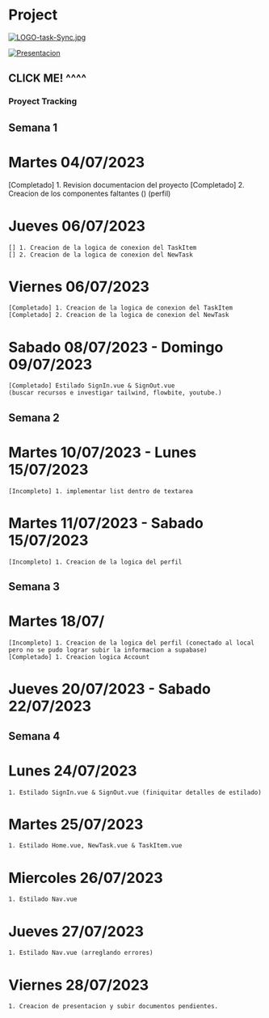 
# Project
[![LOGO-task-Sync.jpg](https://i.postimg.cc/MGbSrzfh/LOGO-task-Sync.jpg)](https://postimg.cc/kV4z23cc)


[![Presentacion](https://i.postimg.cc/PJkBQYNY/Artboard-1-100.jpg)](https://postimg.cc/ygvQVJm8)
## CLICK ME! ^^^^ 


### Proyect Tracking
## Semana 1
# Martes 04/07/2023
[Completado] 1. Revision documentacion del proyecto
[Completado] 2. Creacion de los componentes faltantes () (perfil)
# Jueves 06/07/2023
    [] 1. Creacion de la logica de conexion del TaskItem
    [] 2. Creacion de la logica de conexion del NewTask

# Viernes 06/07/2023
    [Completado] 1. Creacion de la logica de conexion del TaskItem
    [Completado] 2. Creacion de la logica de conexion del NewTask

# Sabado 08/07/2023 - Domingo 09/07/2023
    [Completado] Estilado SignIn.vue & SignOut.vue
    (buscar recursos e investigar tailwind, flowbite, youtube.)
## Semana 2
# Martes 10/07/2023 - Lunes 15/07/2023
    [Incompleto] 1. implementar list dentro de textarea
# Martes 11/07/2023 - Sabado 15/07/2023
    [Incompleto] 1. Creacion de la logica del perfil
## Semana 3
# Martes 18/07/
    [Incompleto] 1. Creacion de la logica del perfil (conectado al local pero no se pudo lograr subir la informacion a supabase)
    [Completado] 1. Creacion logica Account
# Jueves 20/07/2023 - Sabado 22/07/2023
## Semana 4
# Lunes 24/07/2023
    1. Estilado SignIn.vue & SignOut.vue (finiquitar detalles de estilado)
# Martes 25/07/2023
    1. Estilado Home.vue, NewTask.vue & TaskItem.vue
# Miercoles 26/07/2023
    1. Estilado Nav.vue
# Jueves 27/07/2023
    1. Estilado Nav.vue (arreglando errores)
# Viernes 28/07/2023
    1. Creacion de presentacion y subir documentos pendientes.